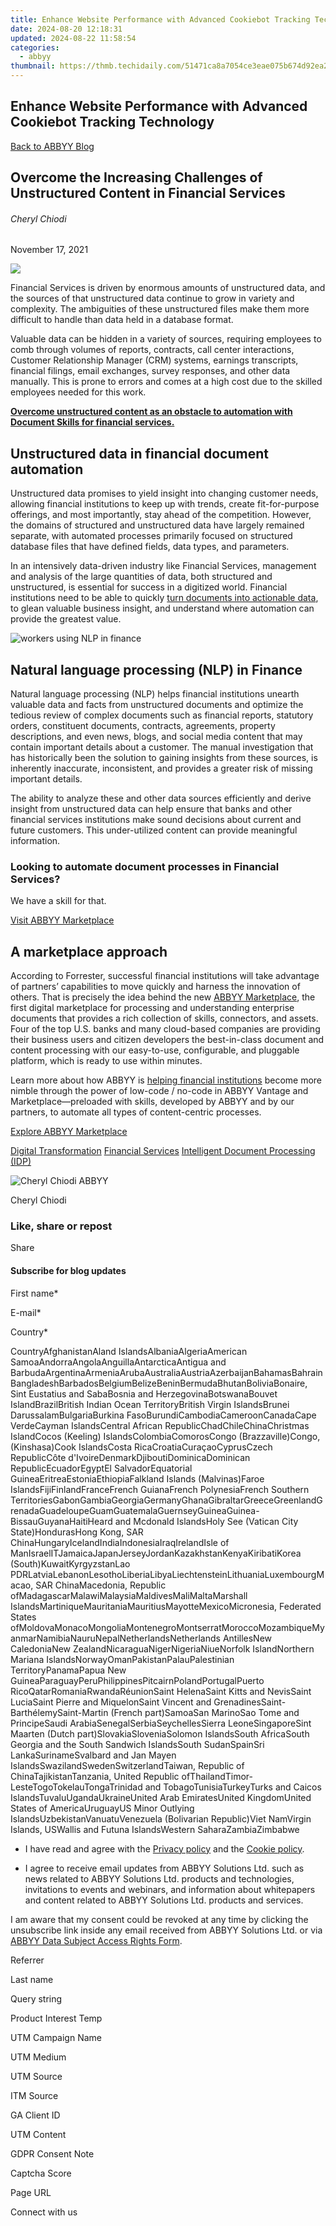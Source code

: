 ```yaml
---
title: Enhance Website Performance with Advanced Cookiebot Tracking Technology
date: 2024-08-20 12:18:31
updated: 2024-08-22 11:58:54
categories:
  - abbyy
thumbnail: https://thmb.techidaily.com/51471ca8a7054ce3eae075b674d92ea208c6509841b94168b4ee14b78abb841b.jpg
---
```


## Enhance Website Performance with Advanced Cookiebot Tracking Technology

[Back to ABBYY Blog](https://tools.techidaily.com/abbyy/products/)

## Overcome the Increasing Challenges of Unstructured Content in Financial Services

###### Cheryl Chiodi

November 17, 2021

![](https://static3.abbyy.com/abbyycommedia/34753/skills-for-finansial-services-cover-848x444.jpg) 

Financial Services is driven by enormous amounts of unstructured data, and the sources of that unstructured data continue to grow in variety and complexity. The ambiguities of these unstructured files make them more difficult to handle than data held in a database format.

Valuable data can be hidden in a variety of sources, requiring employees to comb through volumes of reports, contracts, call center interactions, Customer Relationship Manager (CRM) systems, earnings transcripts, financial filings, email exchanges, survey responses, and other data manually. This is prone to errors and comes at a high cost due to the skilled employees needed for this work.

**[Overcome unstructured content as an obstacle to automation with Document Skills for financial services.](https://static4.abbyy.com/abbyycommedia/34325/checklist-financialservices-documentskillsmarketplace-en.pdf?itm%5Fsource=corpblog-en)**

## Unstructured data in financial document automation

Unstructured data promises to yield insight into changing customer needs, allowing financial institutions to keep up with trends, create fit-for-purpose offerings, and most importantly, stay ahead of the competition. However, the domains of structured and unstructured data have largely remained separate, with automated processes primarily focused on structured database files that have defined fields, data types, and parameters.

In an intensively data-driven industry like Financial Services, management and analysis of the large quantities of data, both structured and unstructured, is essential for success in a digitized world. Financial institutions need to be able to quickly [turn documents into actionable data](https://tools.techidaily.com/abbyy/products/), to glean valuable business insight, and understand where automation can provide the greatest value.

![workers using NLP in finance](https://static1.abbyy.com/abbyycommedia/34754/skills-for-finansial-services-2-848x444.jpg)

## Natural language processing (NLP) in Finance

Natural language processing (NLP) helps financial institutions unearth valuable data and facts from unstructured documents and optimize the tedious review of complex documents such as financial reports, statutory orders, constituent documents, contracts, agreements, property descriptions, and even news, blogs, and social media content that may contain important details about a customer. The manual investigation that has historically been the solution to gaining insights from these sources, is inherently inaccurate, inconsistent, and provides a greater risk of missing important details.

The ability to analyze these and other data sources efficiently and derive insight from unstructured data can help ensure that banks and other financial services institutions make sound decisions about current and future customers. This under-utilized content can provide meaningful information.

### Looking to automate document processes in Financial Services?

We have a skill for that.

[Visit ABBYY Marketplace](https://tools.techidaily.com/abbyy/products/) 

## A marketplace approach

According to Forrester, successful financial institutions will take advantage of partners’ capabilities to move quickly and harness the innovation of others. That is precisely the idea behind the new [ABBYY Marketplace](https://tools.techidaily.com/abbyy/products/), the first digital marketplace for processing and understanding enterprise documents that provides a rich collection of skills, connectors, and assets. Four of the top U.S. banks and many cloud-based companies are providing their business users and citizen developers the best-in-class document and content processing with our easy-to-use, configurable, and pluggable platform, which is ready to use within minutes.

Learn more about how ABBYY is [helping financial institutions](https://static4.abbyy.com/abbyycommedia/34325/checklist-financialservices-documentskillsmarketplace-en.pdf?itm%5Fsource=corpblog-en) become more nimble through the power of low-code / no-code in ABBYY Vantage and Marketplace—preloaded with skills, developed by ABBYY and by our partners, to automate all types of content-centric processes.

[Explore ABBYY Marketplace](https://tools.techidaily.com/abbyy/products/)

[Digital Transformation](https://tools.techidaily.com/abbyy/products/) [Financial Services](https://tools.techidaily.com/abbyy/products/) [Intelligent Document Processing (IDP)](https://www.abbyy.com/blog/intelligent-document-processing-idp/ "Intelligent Document Processing (IDP)") 

![Cheryl Chiodi ABBYY](https://static4.abbyy.com/abbyycommedia/31818/cherylchiodi-99x99.png)

Cheryl Chiodi

### Like, share or repost

Share 

#### Subscribe for blog updates

First name\*

E-mail\*

Сountry\*

СountryAfghanistanAland IslandsAlbaniaAlgeriaAmerican SamoaAndorraAngolaAnguillaAntarcticaAntigua and BarbudaArgentinaArmeniaArubaAustraliaAustriaAzerbaijanBahamasBahrainBangladeshBarbadosBelgiumBelizeBeninBermudaBhutanBoliviaBonaire, Sint Eustatius and SabaBosnia and HerzegovinaBotswanaBouvet IslandBrazilBritish Indian Ocean TerritoryBritish Virgin IslandsBrunei DarussalamBulgariaBurkina FasoBurundiCambodiaCameroonCanadaCape VerdeCayman IslandsCentral African RepublicChadChileChinaChristmas IslandCocos (Keeling) IslandsColombiaComorosCongo (Brazzaville)Congo, (Kinshasa)Cook IslandsCosta RicaCroatiaCuraçaoCyprusCzech RepublicCôte d'IvoireDenmarkDjiboutiDominicaDominican RepublicEcuadorEgyptEl SalvadorEquatorial GuineaEritreaEstoniaEthiopiaFalkland Islands (Malvinas)Faroe IslandsFijiFinlandFranceFrench GuianaFrench PolynesiaFrench Southern TerritoriesGabonGambiaGeorgiaGermanyGhanaGibraltarGreeceGreenlandGrenadaGuadeloupeGuamGuatemalaGuernseyGuineaGuinea-BissauGuyanaHaitiHeard and Mcdonald IslandsHoly See (Vatican City State)HondurasHong Kong, SAR ChinaHungaryIcelandIndiaIndonesiaIraqIrelandIsle of ManIsraelITJamaicaJapanJerseyJordanKazakhstanKenyaKiribatiKorea (South)KuwaitKyrgyzstanLao PDRLatviaLebanonLesothoLiberiaLibyaLiechtensteinLithuaniaLuxembourgMacao, SAR ChinaMacedonia, Republic ofMadagascarMalawiMalaysiaMaldivesMaliMaltaMarshall IslandsMartiniqueMauritaniaMauritiusMayotteMexicoMicronesia, Federated States ofMoldovaMonacoMongoliaMontenegroMontserratMoroccoMozambiqueMyanmarNamibiaNauruNepalNetherlandsNetherlands AntillesNew CaledoniaNew ZealandNicaraguaNigerNigeriaNiueNorfolk IslandNorthern Mariana IslandsNorwayOmanPakistanPalauPalestinian TerritoryPanamaPapua New GuineaParaguayPeruPhilippinesPitcairnPolandPortugalPuerto RicoQatarRomaniaRwandaRéunionSaint HelenaSaint Kitts and NevisSaint LuciaSaint Pierre and MiquelonSaint Vincent and GrenadinesSaint-BarthélemySaint-Martin (French part)SamoaSan MarinoSao Tome and PrincipeSaudi ArabiaSenegalSerbiaSeychellesSierra LeoneSingaporeSint Maarten (Dutch part)SlovakiaSloveniaSolomon IslandsSouth AfricaSouth Georgia and the South Sandwich IslandsSouth SudanSpainSri LankaSurinameSvalbard and Jan Mayen IslandsSwazilandSwedenSwitzerlandTaiwan, Republic of ChinaTajikistanTanzania, United Republic ofThailandTimor-LesteTogoTokelauTongaTrinidad and TobagoTunisiaTurkeyTurks and Caicos IslandsTuvaluUgandaUkraineUnited Arab EmiratesUnited KingdomUnited States of AmericaUruguayUS Minor Outlying IslandsUzbekistanVanuatuVenezuela (Bolivarian Republic)Viet NamVirgin Islands, USWallis and Futuna IslandsWestern SaharaZambiaZimbabwe

* I have read and agree with the [Privacy policy](https://tools.techidaily.com/abbyy/products/) and the [Cookie policy](https://tools.techidaily.com/abbyy/products/).

* I agree to receive email updates from ABBYY Solutions Ltd. such as news related to ABBYY Solutions Ltd. products and technologies, invitations to events and webinars, and information about whitepapers and content related to ABBYY Solutions Ltd. products and services.  
    
I am aware that my consent could be revoked at any time by clicking the unsubscribe link inside any email received from ABBYY Solutions Ltd. or via [ABBYY Data Subject Access Rights Form](https://tools.techidaily.com/abbyy/products/).

Referrer

Last name

Query string

Product Interest Temp

UTM Campaign Name

UTM Medium

UTM Source

ITM Source

GA Client ID

UTM Content

GDPR Consent Note

Captcha Score

Page URL

Connect with us

<ins class="adsbygoogle"
     style="display:block"
     data-ad-format="autorelaxed"
     data-ad-client="ca-pub-7571918770474297"
     data-ad-slot="1223367746"></ins>



<ins class="adsbygoogle"
     style="display:block"
     data-ad-client="ca-pub-7571918770474297"
     data-ad-slot="8358498916"
     data-ad-format="auto"
     data-full-width-responsive="true"></ins>
